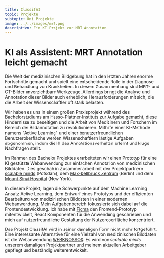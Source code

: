 ```yaml
---
title: ClassifAI
topic: Projekte
subtopic: Uni Projekte
image: ../../images/mrt.png
description: Ein KI Projekt zur MRT Annotation
---
```


# KI als Assistent: MRT Annotation leicht gemacht

Die Welt der medizinischen Bildgebung hat in den letzten Jahren enorme Fortschritte gemacht und spielt eine entscheidende Rolle in der Diagnose und Behandlung von Krankheiten. In diesem Zusammenhang sind MRT- und CT-Bilder unverzichtbare Werkzeuge. Allerdings bringt die Analyse und Annotation dieser Bilder auch erhebliche Herausforderungen mit sich, die die Arbeit der Wissenschaftler oft stark belasten.

Wir haben es uns in einem großen Praxisprojekt während des Bachelorstudiums am Hasso-Plattner-Instituts zur Aufgabe gemacht, diese Hindernisse zu beseitigen und die Arbeit von Medizinern und Forschern im Bereich der Bildannotation zu revolutionieren. Mithilfe einer KI-Methode namens "Active Learning" und einer benutzerfreundlichen Benutzeroberfläche werden Wissenschaftlern lästige Aufgaben abgenommen, indem die KI das Annotationsverhalten erlernt und kluge Nachfragen stellt.

Im Rahmen des Bachelor Projektes erarbeiteten wir einen Prototyp für eine KI gestützte Webanwendung zur einfachen Annotation von medizinischen Bilddaten. Dies geschah in Zusammenarbeit mit den Projektpartnern [scalable minds](https://scalableminds.com/) (Potsdam), dem [Max-Dellbrück Zentrum](https://www.mdc-berlin.de/de) (Berlin) und dem [Mount Sinai Hospital](https://www.mountsinai.org/locations/mount-sinai) (New York).

In diesem Projekt, lagen die Schwerpunkte auf dem Machine Learning Ansatz Active Learning, dem Entwurf eines Prototyps und der effizienten Bearbeitung von medizinischen Bilddaten in einer modernen Webanwendung. Mein Aufgabenbereich fokussierte sich dabei auf die Frontendentwicklung. Ich habe mit [Figma](https://www.figma.com/de/) den Frontend-Prototyp mitentwickelt, React Komponenten für die Anwendung geschrieben und mich auf nutzerfreundliche Gestaltung der Nutzeroberfläche konzentriert.

Das Projekt ClassifAI wird in seiner damaligen Form nicht mehr fortgeführt. Eine interessante Alternative für eine Vielzahl von medizinischen Bilddaten ist die Webanwendung [WEBKNOSSOS](https://www.webknossos.org). Es wird von *scalable minds* unserem damaligen Projektpartner und meinem aktuellen Arbeitgeber gepflegt und beständig weiterentwickelt.
